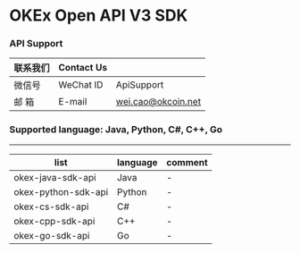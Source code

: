# OKEx Open API V3 SDK
### API Support 

|联系我们|Contact Us||
|---|---|---|
|微信号|WeChat ID|ApiSupport|
|邮  箱|E-mail|wei.cao@okcoin.net|

### Supported language: Java,  Python, C#, C++, Go
---

|list|language|comment|
|---|---|---|
|okex-java-sdk-api|Java|-|
|okex-python-sdk-api|Python|-|
|okex-cs-sdk-api|C#|-|
|okex-cpp-sdk-api|C++|-|
|okex-go-sdk-api|Go|-|
